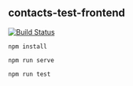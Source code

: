 contacts-test-frontend
---

[![Build Status](https://travis-ci.org/tychio/vue-contacts.svg?branch=master)](https://travis-ci.org/tychio/vue-contacts)

```
npm install

npm run serve

npm run test
```
